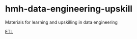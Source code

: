 # hmh-data-engineering-upskill
Materials for learning and upskilling in data engineering

[ETL](https://github.com/hmhristov/hmh-data-engineering-upskill/edit/main/Articles/ETL.md)
